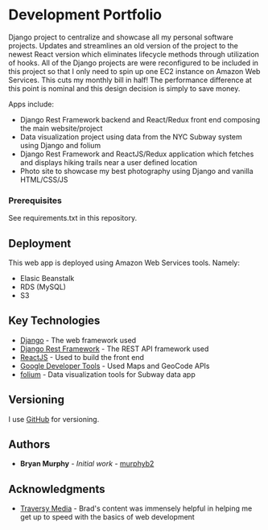 # Development Portfolio
Django project to centralize and showcase all my personal software projects. Updates and streamlines an old version of the project to the newest React version which eliminates lifecycle methods through utilization of hooks.
All of the Django projects are were reconfigured to be included in this project so that I only need to spin up one EC2 instance on Amazon Web Services. This cuts my monthly bill in half! The performance difference at this point is nominal and this design decision is simply to save money. 

Apps include:
* Django Rest Framework backend and React/Redux front end composing the main website/project
* Data visualization project using data from the NYC Subway system using Django and folium
* Django Rest Framework and ReactJS/Redux application which fetches and displays hiking trails near a user defined location
* Photo site to showcase my best photography using Django and vanilla HTML/CSS/JS
 
### Prerequisites

See requirements.txt in this repository.

## Deployment

This web app is deployed using Amazon Web Services tools. 
Namely:
* Elasic Beanstalk
* RDS (MySQL)
* S3

## Key Technologies

* [Django](https://www.djangoproject.com/) - The web framework used
* [Django Rest Framework](https://www.django-rest-framework.org/) - The REST API framework used
* [ReactJS](https://reactjs.org/) - Used to build the front end
* [Google Developer Tools](https://developers.google.com/) - Used Maps and GeoCode APIs
* [folium](https://github.com/python-visualization/folium) - Data visualization tools for Subway data app

## Versioning

I use [GitHub](https://github.com/murphyb2/Portfolio) for versioning. 

## Authors

* **Bryan Murphy** - *Initial work* - [murphyb2](https://github.com/murphyb2)

## Acknowledgments

* [Traversy Media](https://www.youtube.com/channel/UC29ju8bIPH5as8OGnQzwJyA) - Brad's content was immensely helpful in helping me get up to speed with the basics of web development
